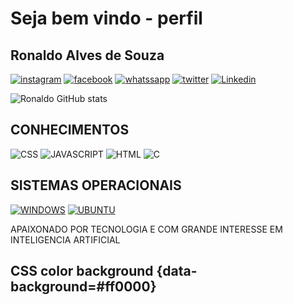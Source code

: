 # Seja bem vindo - perfil

## Ronaldo Alves de Souza

[![instagram](https://img.shields.io/badge/Instagram-E4405F?style=for-the-badge&logo=instagram&logoColor=white)](https://www.instagram.com/invites/contact/?i=1uta7vbdsqrkx&utm_content=3kw6hgt)
[![facebook](https://img.shields.io/badge/Facebook-1877F2?style=for-the-badge&logo=facebook&logoColor=white)]()
[![whatssapp](https://img.shields.io/badge/WhatsApp-25D366?style=for-the-badge&logo=whatsapp&logoColor=white)](https://wa.me/5511952323524)
[![twitter](https://img.shields.io/badge/Twitter-1DA1F2?style=for-the-badge&logo=twitter&logoColor=white)]()
[![Linkedin](https://img.shields.io/badge/LinkedIn-0077B5?style=for-the-badge&logo=linkedin&logoColor=white)]()

![Ronaldo GitHub stats](https://github-readme-stats.vercel.app/api?username=R0nld0&show_icons=true&theme=midnight-purple)

## CONHECIMENTOS
![CSS](https://img.shields.io/badge/CSS-239120?&style=for-the-badge&logo=css3&logoColor=white)
![JAVASCRIPT](https://img.shields.io/badge/JavaScript-F7DF1E?style=for-the-badge&logo=javascript&logoColor=black)
![HTML](https://img.shields.io/badge/HTML-239120?style=for-the-badge&logo=html5&logoColor=white)
![C](https://img.shields.io/badge/C-00599C?style=for-the-badge&logo=c&logoColor=white)

## SISTEMAS OPERACIONAIS
[![WINDOWS](https://img.shields.io/badge/Windows-0078D6?style=for-the-badge&logo=windows&logoColor=white)]()
[![UBUNTU](https://img.shields.io/badge/Ubuntu-E95420?style=for-the-badge&logo=ubuntu&logoColor=white)]()

APAIXONADO POR TECNOLOGIA E COM GRANDE INTERESSE EM INTELIGENCIA ARTIFICIAL
## CSS color background {data-background=#ff0000}

